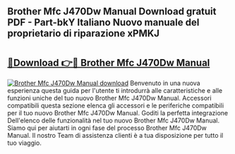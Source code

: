 ## Brother Mfc J470Dw Manual Download gratuit PDF - Part-bkY Italiano Nuovo manuale del proprietario di riparazione xPMKJ

# <h2><a href="http://dfgyxl.blite.top/?on=Brother+Mfc+J470Dw+Manual">🔗Download 👉🔴 Brother Mfc J470Dw Manual</a></h2>

[![Brother Mfc J470Dw Manual download](https://i.imgur.com/lujVjoI.png)](http://dfgyxl.blite.top/?on=Brother+Mfc+J470Dw+Manual)
Benvenuto in una nuova esperienza questa guida per l'utente ti introdurrà alle caratteristiche e alle funzioni uniche del tuo nuovo Brother Mfc J470Dw Manual. Accessori compatibili questa sezione elenca gli accessori e le periferiche compatibili per il tuo nuovo Brother Mfc J470Dw Manual. Goditi la perfetta integrazione Dell'elenco delle funzionalità nel tuo nuovo Brother Mfc J470Dw Manual. Siamo qui per aiutarti in ogni fase del processo Brother Mfc J470Dw Manual. Il nostro Team di assistenza clienti è a tua disposizione per tutto il tuo viaggio.
